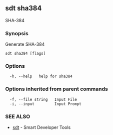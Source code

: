## sdt sha384

SHA-384

### Synopsis

Generate SHA-384

```
sdt sha384 [flags]
```

### Options

```
  -h, --help   help for sha384
```

### Options inherited from parent commands

```
  -f, --file string   Input File
  -i, --input         Input Prompt
```

### SEE ALSO

* [sdt](sdt.md)	 - Smart Developer Tools


